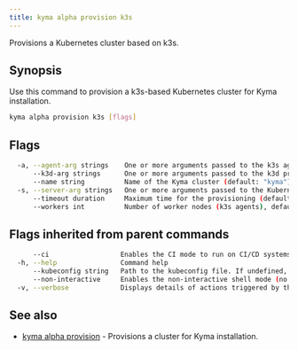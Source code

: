 ```yaml
---
title: kyma alpha provision k3s
---
```


Provisions a Kubernetes cluster based on k3s.

## Synopsis

Use this command to provision a k3s-based Kubernetes cluster for Kyma installation.

```bash
kyma alpha provision k3s [flags]
```

## Flags

```bash
  -a, --agent-arg strings    One or more arguments passed to the k3s agent command on agent nodes (e.g. --agent-arg='--alsologtostderr')
      --k3d-arg strings      One or more arguments passed to the k3d provisioning command (e.g. --k3d-arg='--no-rollback')
      --name string          Name of the Kyma cluster (default: "kyma") (default "kyma")
  -s, --server-arg strings   One or more arguments passed to the Kubernetes API server (e.g. --server-arg='--alsologtostderr')
      --timeout duration     Maximum time for the provisioning (default: 5m0s). If you want no timeout, enter "0". (default 5m0s)
      --workers int          Number of worker nodes (k3s agents), default: 1 (default 1)
```

## Flags inherited from parent commands

```bash
      --ci                  Enables the CI mode to run on CI/CD systems. It avoids any user interaction (such as no dialog prompts) and ensures that logs are formatted properly in log files (such as no spinners for CLI steps).
  -h, --help                Command help
      --kubeconfig string   Path to the kubeconfig file. If undefined, Kyma CLI uses the KUBECONFIG environment variable, or falls back "/$HOME/.kube/config".
      --non-interactive     Enables the non-interactive shell mode (no colorized output, no spinner)
  -v, --verbose             Displays details of actions triggered by the command.
```

## See also

* [kyma alpha provision](#kyma-alpha-provision-kyma-alpha-provision)	 - Provisions a cluster for Kyma installation.

